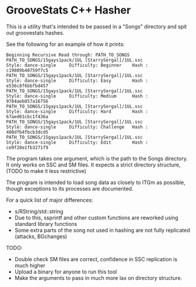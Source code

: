 # GrooveStats C++ Hasher

This is a utility that's intended to be passed in a "Songs" directory and spit out groovestats hashes.

See the following for an example of how it prints:

```
Beginning Recursive Read through: PATH_TO_SONGS
PATH_TO_SONGS/15gays1pack/1UL [StarrySergal]/1UL.ssc
Style: dance-single     Difficulty: Beginner    Hash : c19809b40759f7c5
PATH_TO_SONGS/15gays1pack/1UL [StarrySergal]/1UL.ssc
Style: dance-single     Difficulty: Easy        Hash : e536c8f6bbfbd457
PATH_TO_SONGS/15gays1pack/1UL [StarrySergal]/1UL.ssc
Style: dance-single     Difficulty: Medium      Hash : 9784aeb857a16756
PATH_TO_SONGS/15gays1pack/1UL [StarrySergal]/1UL.ssc
Style: dance-single     Difficulty: Hard        Hash : 67aed01cbc1f436a
PATH_TO_SONGS/15gays1pack/1UL [StarrySergal]/1UL.ssc
Style: dance-single     Difficulty: Challenge   Hash : 408dfb4fbcb3dcd5
PATH_TO_SONGS/15gays1pack/1UL [StarrySergal]/1UL.ssc
Style: dance-single     Difficulty: Edit        Hash : ce9f28e1fb3271f9
```

The program takes one argument, which is the path to the Songs directory. It
only works on SSC and SM files. It expects a strict directory structure,
(TODO to make it less restrictive)

The program is intended to load song data as closely to ITGm as possible,
though exceptions to its processes are documented.

For a quick list of major differences:
  * s/RString/std::string
  * Due to this, ssprintf and other custom functions are reworked using standard library functions
  * Some extra parts of the song not used in hashing are not fully replicated (attacks, BGchanges) 

TODO:
   * Double check SM files are correct, confidence in SSC replication is much higher
   * Upload a binary for anyone to run this tool
   * Make the arguments to pass in much more lax on directory structure.
